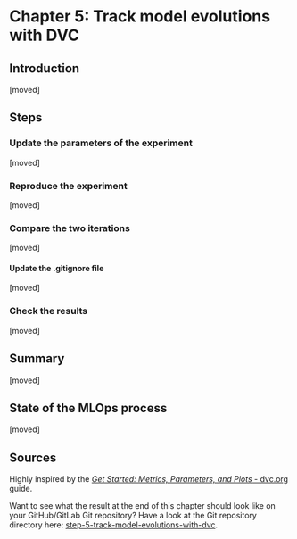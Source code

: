 # Chapter 5: Track model evolutions with DVC

## Introduction

[moved]

## Steps

### Update the parameters of the experiment

[moved]

### Reproduce the experiment

[moved]

### Compare the two iterations

[moved]

#### Update the .gitignore file

[moved]

### Check the results

[moved]

## Summary

[moved]

## State of the MLOps process

[moved]

## Sources

Highly inspired by the [_Get Started: Metrics, Parameters, and Plots_ -
dvc.org](https://dvc.org/doc/start/data-management/metrics-parameters-plots)
guide.

Want to see what the result at the end of this chapter should look like on your GitHub/GitLab Git repository? Have a
look at the Git repository directory here:
[step-5-track-model-evolutions-with-dvc](https://github.com/csia-pme/a-guide-to-mlops/tree/main/docs/the-guide/step-5-track-model-evolutions-with-dvc).
